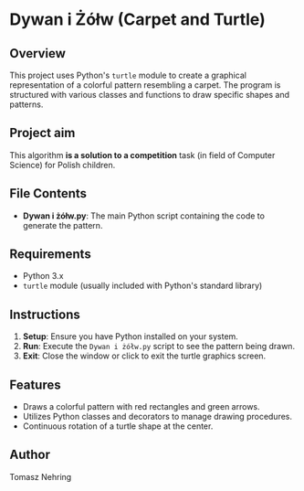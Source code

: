 # Dywan i Żółw (Carpet and Turtle)

## Overview
This project uses Python's `turtle` module to create a graphical representation of a colorful pattern resembling a carpet. The program is structured with various classes and functions to draw specific shapes and patterns.

## Project aim
This algorithm **is a solution to a competition** task (in field of Computer Science) for Polish children.

## File Contents
- **Dywan i żółw.py**: The main Python script containing the code to generate the pattern.

## Requirements
- Python 3.x
- `turtle` module (usually included with Python's standard library)

## Instructions
1. **Setup**: Ensure you have Python installed on your system.
2. **Run**: Execute the `Dywan i żółw.py` script to see the pattern being drawn.
3. **Exit**: Close the window or click to exit the turtle graphics screen.

## Features
- Draws a colorful pattern with red rectangles and green arrows.
- Utilizes Python classes and decorators to manage drawing procedures.
- Continuous rotation of a turtle shape at the center.

## Author
Tomasz Nehring
